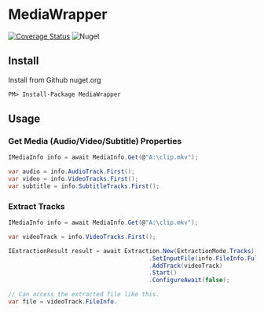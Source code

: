 # MediaWrapper

[![Coverage Status](https://coveralls.io/repos/github/jgozner/MediaWrapper/badge.svg?branch=master)](https://coveralls.io/github/jgozner/MediaWrapper?branch=master)  ![Nuget](https://img.shields.io/nuget/v/MediaWrapper) 

## Install

Install from Github nuget.org 

```xml
PM> Install-Package MediaWrapper
```

## Usage

### Get Media (Audio/Video/Subtitle) Properties 
```csharp
IMediaInfo info = await MediaInfo.Get(@"A:\clip.mkv");

var audio = info.AudioTrack.First();
var video = info.VideoTracks.First();
var subtitle = info.SubtitleTracks.First();
```

### Extract Tracks
```csharp
IMediaInfo info = await MediaInfo.Get(@"A:\clip.mkv");

var videoTrack = info.VideoTracks.First();

IExtractionResult result = await Extraction.New(ExtractionMode.Tracks)
                                        .SetInputFile(info.FileInfo.FullName)
                                        .AddTrack(videoTrack)
                                        .Start()
                                        .ConfigureAwait(false);

// Can access the extracted file like this.
var file = videoTrack.FileInfo. 
```